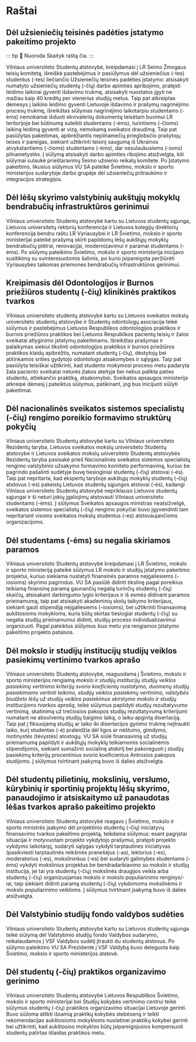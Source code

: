 # Raštai

<script setup lang="ts">
import NumberCounter from '../../components/NumberCounter.vue'
</script>

<!-- TODO: meta tekstas -->
<!-- TODO: nuorodos į failus -->

## Dėl užsieniečių teisinės padėties įstatymo pakeitimo projekto

::: tip 📝 Nuoroda
Skaityk raštą čia.
:::

Vilniaus universiteto Studentų atstovybė, kreipdamasi į LR Seimo Žmogaus
teisių komitetą, išreiškė pastebėjimus ir pasiūlymus dėl užsieniečius
(-tes) studentus (-tes) liečiančio Užsieniečių teisinės padėties
įstatymo: atsisakyti numatyto užsieniečių studentų (-čių) darbo apimties
apribojimo, pratęsti leidimo laikinai gyventi išdavimo trukmę,
atsisakyti nuostatos įgyti ne mažiau kaip 40 kreditų per vienerius
studijų metus. Taip pat atkreiptas dėmesys į laikino leidimo gyventi
Lietuvoje išdavimo ir prašymų nagrinėjimo procesų trukmę, išreikštas
siūlymas nagrinėjimo laikotarpiu studentams (-ėms) nemokamai išduoti
ekvivalentų dokumentą teisėtam buvimui LR teritorijoje bei būtinumą
suteikti studentams (-ėms), turintiems (-čioms) laikiną leidimą gyventi
ar vizą, nemokamą sveikatos draudimą. Taip pat pasiūlytas pakeitimas,
apibrėžiantis nepilnamečių prieglobsčio prašytojų teises ir pareigas,
siekiant užtikrinti teisinį saugumą iš Ukrainos atvykstantiems (-čioms)
studentams (-ėms), dar nesulaukusiems (-ioms) pilnametystės. Į siūlymą
atsisakyti darbo apimties ribojimo atsižvelgta, kiti siūlymai sulaukė
prieštaravimų Seimo užsienio reikalų komitete. Po Įstatymo pakeitimo,
likusius siūlymus VU SA pateikė Švietimo, mokslo ir sporto ministerijos
sudarytoje darbo grupėje dėl užsieniečių pritraukimo ir integracijos
strategijos.

## Dėl lėšų skyrimo valstybinių aukštųjų mokyklų bendrabučių infrastruktūros gerinimui

Vilniaus universiteto Studentų atstovybė kartu su Lietuvos studentų
sąjunga, Lietuvos universitetų rektorių konferencija ir Lietuvos
kolegijų direktorių konferencija bendru raštu LR Vyriausybei ir LR
Švietimo, mokslo ir sporto ministerijai pateikė prašymą skirti papildomų
lėšų aukštųjų mokyklų bendrabučių plėtrai, renovacijai, modernizavimui
ir paramai studentams (-ėms). Po siūlymų pateikimo Švietimo, mokslo ir
sporto ministerija inicijavo susitikimą su suinteresuotomis šalimis, po
kurio įsipareigota peržiūrėti Vyriausybės taikomas priemones bendrabučių
infrastruktūros gerinimui.

## Kreipimasis dėl Odontologijos ir Burnos priežiūros studentų (-čių) klinikinės praktikos tvarkos

Vilniaus universiteto studentų atstovybė kartu su Lietuvos sveikatos
mokslų universiteto studentų atstovybe ir Studentų odontologų asociacija
teikė siūlymus ir pastebėjimus Lietuvos Respublikos odontologijos
praktikos ir burnos priežiūros praktikos bei Lietuvos Respublikos
pacientų teisių ir žalos sveikatai atlyginimo įstatymų pakeitimams.
Išreikštas prašymas ir palaikymas siekiui tikslinti odontologijos
praktikos ir burnos priežiūros praktikos klaidų apibrėžtis, numatant
studentų (-čių), dėstytojų bei atitinkamos srities gydytojo odontologo
atsakomybes ir sąlygas. Taip pat pasiūlyta teisiškai užtikrinti, kad
studento mokymosi proceso metu padaryta žala paciento sveikatai neturės
įtakos ateityje bei nebus palikta paties studento, atliekančio praktiką,
atsakomybei. Sveikatos apsaugos ministerija atkreipė dėmesį į pateiktus
siūlymus, patikinant, jog bus inicijuoti siūlyti pakeitimai.

## Dėl nacionalinės sveikatos sistemos specialistų (-čių) rengimo poreikio formavimo struktūrų pokyčių

Vilniaus universiteto Studentų atstovybė kartu su Vilniaus universiteto
Rezidentų taryba, Lietuvos sveikatos mokslų universiteto Studentų
atstovybe ir Lietuvos sveikatos mokslų universiteto Studentų atstovybės
Rezidentų taryba pasisakė prieš Nacionalinės sveikatos sistemos
specialistų rengimo valstybinio užsakymo formavimo komiteto
performavimą, kuriuo be pagrindo pašalinti sudėtyje buvę tiesioginiai
studentų (-čių) atstovai (-ės). Taip pat nepritarta, kad ekspertų
taryboje aukštųjų mokyklų studentų (-čių) atstovus (-es) pakeistų
Lietuvos studentų sąjungos atstovai (-ės), kadangi Vilniaus universiteto
Studentų atstovybė nepriklauso Lietuvos studentų sąjungai ir ši neturi
jokių įgaliojimų atstovauti Vilniaus universiteto studentams (-ėms). Į
siūlymus Sveikatos apsaugos ministras neatsižvelgė, sveikatos sistemos
specialistų (-čių) rengimo pokyčiai buvo įgyvendinti tam nepritariant
visoms sveikatos mokslų studentus (-es) atstovaujančioms organizacijoms.

## Dėl studentams (-ėms) su negalia skiriamos paramos

Vilniaus universiteto Studentų atstovybė kreipdamasi į LR Švietimo,
mokslo ir sporto ministeriją pateikė siūlymus LR mokslo ir studijų
įstatymo pakeitimo projektui, kuriuo siekiama nustatyti finansinės
paramos neįgaliesiems (-iosioms) skyrimo pagrindus. VU SA pasiūlė
didinti tikslinę pagal poreikius teikiamą finansinę paramą gaunančių
negalią turinčių studentų (-čių) skaičių, atsisakant darbingumo lygio
kriterijaus ir iš esmės didinant paramos prieinamumą, taip pat
atsisakyti akademinių skolų taikymo kriterijaus, siekiant gauti
stipendiją neįgaliesiems (-iosioms), bei užtikrinti finansavimą
aukštosioms mokykloms, kuris būtų skirtas tiesiogiai studentų (-čių) su
negalia studijų prieinamumui didinti, studijų proceso individualizavimui
organizuoti. Pagal pateiktus siūlymus šiuo metu yra rengiamos Įstatymo
pakeitimo projekto pataisos.

## Dėl mokslo ir studijų institucijų studijų veiklos pasiekimų vertinimo tvarkos aprašo

Vilniaus universiteto Studentų atstovybė, reaguodama į Švietimo, mokslo
ir sporto ministerijos rengiamą *mokslo ir studijų institucijų studijų
veiklos pasiekimų vertinimo kriterijų svorio koeficientų nustatymo,
duomenų studijų pasiekimams vertinti teikimo, studijų veiklos pasiekimų
vertinimo, valstybės biudžeto lėšų už studijų veiklos pasiekimus
skirstymo mokslo ir studijų institucijoms tvarkos aprašą*, teikė
siūlymus papildyti studijų rezultatyvumo vertinimą, skatinimą už
trečiosios pakopos studijų rezultatyvumą kriterijumi numatant ne
absolventų studijų baigimo laiką, o laiku apgintą disertaciją. Taip pat
į fiksuojamą studijų ar laiko iki disertacijos gynimo trukmę neįtraukti
laiko, kurį studentas (-ė) praleidžia dėl ligos ar nėštumo, gimdymo,
motinystės (tėvystės) atostogų. VU SA siūlė finansavimą už studijų
prieinamumą papildyti ir aukštųjų mokyklų teikiamomis socialinėmis
stipendijomis, siekiant sumažinti socialinę atskirtį bei pakoreguoti į
studijų pasiekimų kriterijų procentinius svorio koeficientus Antrosios
pakopos studijoms. Į siūlymus tvirtinant įsakymą buvo iš dalies
atsižvelgta.

## Dėl studentų pilietinių, mokslinių, verslumo, kūrybinių ir sportinių projektų lėšų skyrimo, panaudojimo ir atsiskaitymo už panaudotas lėšas tvarkos aprašo pakeitimo projekto

Vilniaus universiteto Studentų atstovybė reagavo į Švietimo, mokslo ir
sporto ministrės įsakymo dėl projektinio studentų (-čių) iniciatyvų
finansavimo tvarkos pakeitimo projektą, teikdama siūlymus: esant
pagrįstai situacijai ir motyvuotam projekto vykdytojo prašymui, pratęsti
projekto vykdymo laikotarpį, sudaryti sąlygas vykdyti tarptautines
iniciatyvas (pasikviesti tarptautinės reikšmės pranešėjus (-as),
lektorius (-es), moderatorius (-es), mokslininkus (-es) bei sudaryti
galimybes studentams (-ėms) vykdyti mokslinius projektus be
bendradarbiavimo su mokslo ir studijų institucija, jei tai yra studentų
(-čių) mokslinės draugijos veikla arba studentų (-čių) organizuojamas
mokslo ir mokslo populiarinimo renginys/-iai, taip siekiant didinti
paramą studentų (-čių) vykdomoms mokslinėms ir mokslo populiarinimo
veikloms. Į siūlymus tvirtinant įsakymą buvo iš dalies atsižvelgta.

## Dėl Valstybinio studijų fondo valdybos sudėties

Vilniaus universiteto Studentų atstovybė kartu su Lietuvos studentų
sąjunga teikė siūlymą dėl Valstybinio studijų fondo Valdybos sudarymo,
reikalaudamos į VSF Valdybos sudėtį įtraukti du studentų atstovus. Po
siūlymo pateikimo VU SA Prezidentė į VSF Valdybą buvo deleguota kaip
Švietimo, mokslo ir sporto ministerijos atstovė.

## Dėl studentų (-čių) praktikos organizavimo gerinimo

Vilniaus universiteto Studentų atstovybė Lietuvos Respublikos Švietimo, mokslo ir sporto ministerijai bei Studijų kokybės vertinimo centrui teikė siūlymus studentų (-čių) praktikos organizavimo situacijai Lietuvoje gerinti. Buvo siūloma atlikti išsamią praktikų kokybės stebėseną ir teikti rekomendacijas aukštosioms mokykloms nuolatinei praktikų kokybei gerinti bei užtikrinti, kad aukštosios mokyklos būtų įsipareigojusios kompensuoti studentų patirtas išlaidas praktikos metu.  
